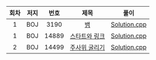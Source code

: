 | 회차 | 저지 | 번호 | 제목 | 풀이 |
|:---:|:---:|:---:|:---:|:---:|
| 1 | BOJ | 3190 | [뱀](https://www.acmicpc.net/problem/3190) | [Solution.cpp](https://github.com/HumanHyeon/Algorithm/blob/master/Baekjoon_3190(%EB%B1%80).cpp) |
| 1 | BOJ | 14889 | [스타트와 링크](https://www.acmicpc.net/problem/14889) | [Solution.cpp](https://github.com/HumanHyeon/Algorithm/blob/master/Baekjoon_14889(%EC%8A%A4%ED%83%80%ED%8A%B8%EC%99%80%EB%A7%81%ED%81%AC).cpp) |
| 2 | BOJ | 14499 | [주사위 굴리기](https://www.acmicpc.net/problem/14499) | [Solution.cpp](https://github.com/HumanHyeon/Algorithm/blob/master/Baekjoon_144999(%EC%A3%BC%EC%82%AC%EC%9C%84%EA%B5%B4%EB%A6%AC%EA%B8%B0).cpp) |
